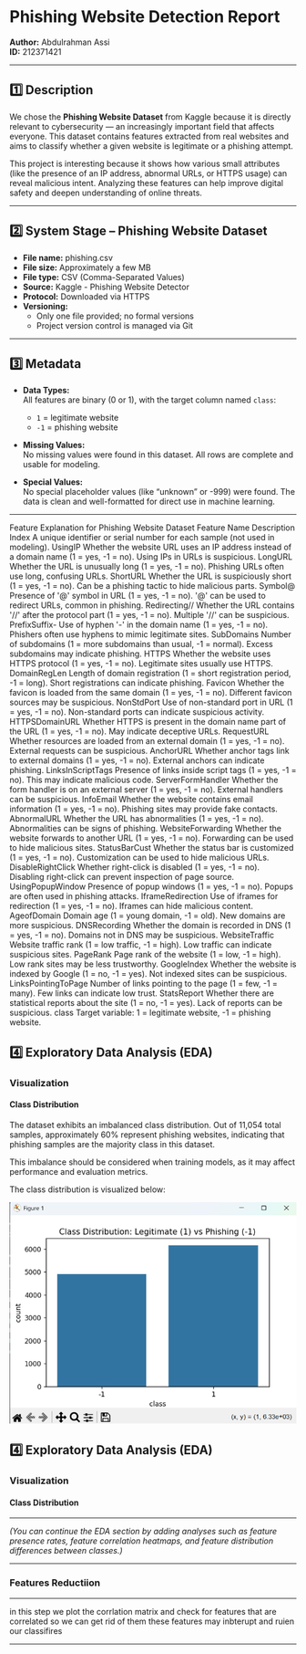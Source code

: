 # Phishing Website Detection Report  
**Author:** Abdulrahman Assi  
**ID:** 212371421  

---

## 1️⃣ Description

We chose the **Phishing Website Dataset** from Kaggle because it is directly relevant to cybersecurity — an increasingly important field that affects everyone. This dataset contains features extracted from real websites and aims to classify whether a given website is legitimate or a phishing attempt.

This project is interesting because it shows how various small attributes (like the presence of an IP address, abnormal URLs, or HTTPS usage) can reveal malicious intent. Analyzing these features can help improve digital safety and deepen understanding of online threats.

---

## 2️⃣ System Stage – Phishing Website Dataset

- **File name:** phishing.csv  
- **File size:** Approximately a few MB  
- **File type:** CSV (Comma-Separated Values)  
- **Source:** Kaggle - Phishing Website Detector  
- **Protocol:** Downloaded via HTTPS  
- **Versioning:**  
  - Only one file provided; no formal versions  
  - Project version control is managed via Git  

---

## 3️⃣ Metadata

- **Data Types:**  
  All features are binary (0 or 1), with the target column named `class`:  
  - `1` = legitimate website  
  - `-1` = phishing website  

- **Missing Values:**  
  No missing values were found in this dataset. All rows are complete and usable for modeling.

- **Special Values:**  
  No special placeholder values (like “unknown” or -999) were found. The data is clean and well-formatted for direct use in machine learning.

---
Feature Explanation for Phishing Website Dataset
Feature Name	Description
Index	A unique identifier or serial number for each sample (not used in modeling).
UsingIP	Whether the website URL uses an IP address instead of a domain name (1 = yes, -1 = no). Using IPs in URLs is suspicious.
LongURL	Whether the URL is unusually long (1 = yes, -1 = no). Phishing URLs often use long, confusing URLs.
ShortURL	Whether the URL is suspiciously short (1 = yes, -1 = no). Can be a phishing tactic to hide malicious parts.
Symbol@	Presence of '@' symbol in URL (1 = yes, -1 = no). '@' can be used to redirect URLs, common in phishing.
Redirecting//	Whether the URL contains '//' after the protocol part (1 = yes, -1 = no). Multiple '//' can be suspicious.
PrefixSuffix-	Use of hyphen '-' in the domain name (1 = yes, -1 = no). Phishers often use hyphens to mimic legitimate sites.
SubDomains	Number of subdomains (1 = more subdomains than usual, -1 = normal). Excess subdomains may indicate phishing.
HTTPS	Whether the website uses HTTPS protocol (1 = yes, -1 = no). Legitimate sites usually use HTTPS.
DomainRegLen	Length of domain registration (1 = short registration period, -1 = long). Short registrations can indicate phishing.
Favicon	Whether the favicon is loaded from the same domain (1 = yes, -1 = no). Different favicon sources may be suspicious.
NonStdPort	Use of non-standard port in URL (1 = yes, -1 = no). Non-standard ports can indicate suspicious activity.
HTTPSDomainURL	Whether HTTPS is present in the domain name part of the URL (1 = yes, -1 = no). May indicate deceptive URLs.
RequestURL	Whether resources are loaded from an external domain (1 = yes, -1 = no). External requests can be suspicious.
AnchorURL	Whether anchor tags link to external domains (1 = yes, -1 = no). External anchors can indicate phishing.
LinksInScriptTags	Presence of links inside script tags (1 = yes, -1 = no). This may indicate malicious code.
ServerFormHandler	Whether the form handler is on an external server (1 = yes, -1 = no). External handlers can be suspicious.
InfoEmail	Whether the website contains email information (1 = yes, -1 = no). Phishing sites may provide fake contacts.
AbnormalURL	Whether the URL has abnormalities (1 = yes, -1 = no). Abnormalities can be signs of phishing.
WebsiteForwarding	Whether the website forwards to another URL (1 = yes, -1 = no). Forwarding can be used to hide malicious sites.
StatusBarCust	Whether the status bar is customized (1 = yes, -1 = no). Customization can be used to hide malicious URLs.
DisableRightClick	Whether right-click is disabled (1 = yes, -1 = no). Disabling right-click can prevent inspection of page source.
UsingPopupWindow	Presence of popup windows (1 = yes, -1 = no). Popups are often used in phishing attacks.
IframeRedirection	Use of iframes for redirection (1 = yes, -1 = no). Iframes can hide malicious content.
AgeofDomain	Domain age (1 = young domain, -1 = old). New domains are more suspicious.
DNSRecording	Whether the domain is recorded in DNS (1 = yes, -1 = no). Domains not in DNS may be suspicious.
WebsiteTraffic	Website traffic rank (1 = low traffic, -1 = high). Low traffic can indicate suspicious sites.
PageRank	Page rank of the website (1 = low, -1 = high). Low rank sites may be less trustworthy.
GoogleIndex	Whether the website is indexed by Google (1 = no, -1 = yes). Not indexed sites can be suspicious.
LinksPointingToPage	Number of links pointing to the page (1 = few, -1 = many). Few links can indicate low trust.
StatsReport	Whether there are statistical reports about the site (1 = no, -1 = yes). Lack of reports can be suspicious.
class	Target variable: 1 = legitimate website, -1 = phishing website.


## 4️⃣ Exploratory Data Analysis (EDA)

### Visualization

#### Class Distribution

The dataset exhibits an imbalanced class distribution. Out of 11,054 total samples, approximately 60% represent phishing websites, indicating that phishing samples are the majority class in this dataset.

This imbalance should be considered when training models, as it may affect performance and evaluation metrics.

The class distribution is visualized below:

![Class Distribution](ClassDistribution.png)


## 4️⃣ Exploratory Data Analysis (EDA)

### Visualization

#### Class Distribution
---

*(You can continue the EDA section by adding analyses such as feature presence rates, feature correlation heatmaps, and feature distribution differences between classes.)*

---

### Features Reductiion 
---
in this step we plot the corrlation matrix and check for features that are correlated so we can get rid of them these features may inbterupt and ruien our classifires 

---